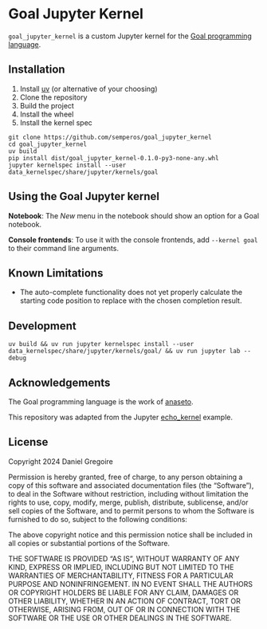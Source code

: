 # Goal Jupyter Kernel

`goal_jupyter_kernel` is a custom Jupyter kernel for the [Goal programming language](https://codeberg.org/anaseto/goal).

## Installation

1. Install [uv](https://docs.astral.sh/uv/) (or alternative of your choosing)
1. Clone the repository
1. Build the project
1. Install the wheel
1. Install the kernel spec

```shell
git clone https://github.com/semperos/goal_jupyter_kernel
cd goal_jupyter_kernel
uv build
pip install dist/goal_jupyter_kernel-0.1.0-py3-none-any.whl
jupyter kernelspec install --user data_kernelspec/share/jupyter/kernels/goal
```

## Using the Goal Jupyter kernel

**Notebook**: The *New* menu in the notebook should show an option for a Goal notebook.

**Console frontends**: To use it with the console frontends, add `--kernel goal` to
their command line arguments.

## Known Limitations

- The auto-complete functionality does not yet properly calculate the starting code position to replace with the chosen completion result.

## Development

```shell
uv build && uv run jupyter kernelspec install --user data_kernelspec/share/jupyter/kernels/goal/ && uv run jupyter lab --debug
```

## Acknowledgements

The Goal programming language is the work of [anaseto](https://codeberg.org/anaseto).

This repository was adapted from the Jupyter [echo\_kernel](https://github.com/jupyter/echo_kernel) example.

## License

Copyright 2024 Daniel Gregoire

Permission is hereby granted, free of charge, to any person obtaining a copy of this software and associated documentation files (the “Software”), to deal in the Software without restriction, including without limitation the rights to use, copy, modify, merge, publish, distribute, sublicense, and/or sell copies of the Software, and to permit persons to whom the Software is furnished to do so, subject to the following conditions:

The above copyright notice and this permission notice shall be included in all copies or substantial portions of the Software.

THE SOFTWARE IS PROVIDED “AS IS”, WITHOUT WARRANTY OF ANY KIND, EXPRESS OR IMPLIED, INCLUDING BUT NOT LIMITED TO THE WARRANTIES OF MERCHANTABILITY, FITNESS FOR A PARTICULAR PURPOSE AND NONINFRINGEMENT. IN NO EVENT SHALL THE AUTHORS OR COPYRIGHT HOLDERS BE LIABLE FOR ANY CLAIM, DAMAGES OR OTHER LIABILITY, WHETHER IN AN ACTION OF CONTRACT, TORT OR OTHERWISE, ARISING FROM, OUT OF OR IN CONNECTION WITH THE SOFTWARE OR THE USE OR OTHER DEALINGS IN THE SOFTWARE.

